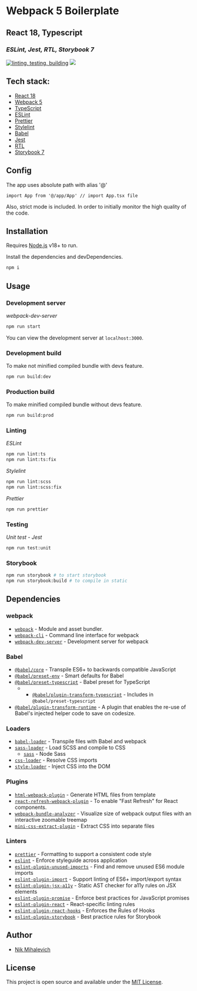 # Webpack 5 Boilerplate

## React 18, Typescript

### _ESLint, Jest, RTL, Storybook 7_

[![linting, testing, building](https://github.com/nikmihalevich/webpack5-boilerplate/actions/workflows/main.yml/badge.svg?branch=master)](https://github.com/nikmihalevich/webpack5-boilerplate/actions/workflows/main.yml)
![](https://camo.githubusercontent.com/5fab2edf3816ef9fb3ebcaf6e613fa7b40ff7652ec69e5f6e7f695aa24bf5ce6/68747470733a2f2f696d672e736869656c64732e696f2f62616467652f4c6963656e73652d4d49542d626c75652e737667)

## Tech stack:

- [React 18](https://react.dev/blog/2022/03/29/react-v18)
- [Webpack 5](https://webpack.js.org/)
- [TypeScript](https://www.typescriptlang.org/)
- [ESLint](https://eslint.org/)
- [Prettier](https://prettier.io/)
- [Stylelint](https://stylelint.io//)
- [Babel](https://babeljs.io/)
- [Jest](https://jestjs.io/ru/)
- [RTL](https://testing-library.com/)
- [Storybook 7](https://storybook.js.org/)

## Config

The app uses absolute path with alias '@'

```ecmascript 6
import App from '@/app/App' // import App.tsx file
```

Also, strict mode is included. In order to initially monitor the high quality of the code.

## Installation

Requires [Node.js](https://nodejs.org/) v18+ to run.

Install the dependencies and devDependencies.

```sh
npm i
```

## Usage

### Development server

_webpack-dev-server_

```bash
npm run start
```

You can view the development server at `localhost:3000`.

### Development build

To make not minified compiled bundle with devs feature.

```bash
npm run build:dev
```

### Production build

To make minified compiled bundle without devs feature.

```bash
npm run build:prod
```

### Linting

_ESLint_

```bash
npm run lint:ts
npm run lint:ts:fix
```

_Stylelint_

```bash
npm run lint:scss
npm run lint:scss:fix
```

_Prettier_

```bash
npm run prettier
```

### Testing

_Unit test - Jest_

```bash
npm run test:unit
```

### Storybook

```bash
npm run storybook # to start storybook
npm run storybook:build # to compile in static
```

## Dependencies

### webpack

- [`webpack`](https://github.com/webpack/webpack) - Module and asset bundler.
- [`webpack-cli`](https://github.com/webpack/webpack-cli) - Command line interface for webpack
- [`webpack-dev-server`](https://github.com/webpack/webpack-dev-server) - Development server for webpack

### Babel

- [`@babel/core`](https://www.npmjs.com/package/@babel/core) - Transpile ES6+ to backwards compatible JavaScript
- [`@babel/preset-env`](https://babeljs.io/docs/en/babel-preset-env) - Smart defaults for Babel
- [`@babel/preset-typescript`](https://babeljs.io/docs/babel-preset-typescript) - Babel preset for TypeScript
  - - [`@babel/plugin-transform-typescript`](https://babeljs.io/docs/babel-plugin-transform-typescript) - Includes in `@babel/preset-typescript`
- [`@babel/plugin-transform-runtime`](https://babeljs.io/docs/babel-plugin-transform-runtime) - A plugin that enables the re-use of Babel's injected helper code to save on codesize.

### Loaders

- [`babel-loader`](https://webpack.js.org/loaders/babel-loader/) - Transpile files with Babel and webpack
- [`sass-loader`](https://webpack.js.org/loaders/sass-loader/) - Load SCSS and compile to CSS
    - [`sass`](https://www.npmjs.com/package/sass) - Node Sass
- [`css-loader`](https://webpack.js.org/loaders/css-loader/) - Resolve CSS imports
- [`style-loader`](https://webpack.js.org/loaders/style-loader/) - Inject CSS into the DOM

### Plugins

- [`html-webpack-plugin`](https://github.com/jantimon/html-webpack-plugin) - Generate HTML files from template
- [`react-refresh-webpack-plugin`](https://github.com/pmmmwh/react-refresh-webpack-plugin) - To enable "Fast Refresh" for React components.
- [`webpack-bundle-analyzer`](https://github.com/webpack-contrib/webpack-bundle-analyzer) - Visualize size of webpack output files with an interactive zoomable treemap
- [`mini-css-extract-plugin`](https://github.com/webpack-contrib/mini-css-extract-plugin) - Extract CSS into separate files

### Linters

- [`prettier`](https://github.com/prettier/prettier) - Formatting to support a consistent code style 
- [`eslint`](https://github.com/eslint/eslint) - Enforce styleguide across application
- [`eslint-plugin-unused-imports`](https://github.com/sweepline/eslint-plugin-unused-imports) - Find and remove unused ES6 module imports
- [`eslint-plugin-import`](https://github.com/import-js/eslint-plugin-import) - Support linting of ES6+ import/export syntax
- [`eslint-plugin-jsx-a11y`](https://github.com/jsx-eslint/eslint-plugin-jsx-a11y) - Static AST checker for a11y rules on JSX elements
- [`eslint-plugin-promise`](https://github.com/eslint-community/eslint-plugin-promise) - Enforce best practices for JavaScript promises
- [`eslint-plugin-react`](https://github.com/jsx-eslint/eslint-plugin-react) - React-specific linting rules
- [`eslint-plugin-react-hooks`](https://www.npmjs.com/package/eslint-plugin-react-hooks) - Enforces the Rules of Hooks
- [`eslint-plugin-storybook`](https://github.com/storybookjs/eslint-plugin-storybook) - Best practice rules for Storybook

## Author

- [Nik Mihalevich](https://github.com/nikmihalevich)

## License

This project is open source and available under the [MIT License](LICENSE).